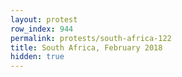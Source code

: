 ```yaml
---
layout: protest
row_index: 944
permalink: protests/south-africa-122
title: South Africa, February 2018
hidden: true
---
```


